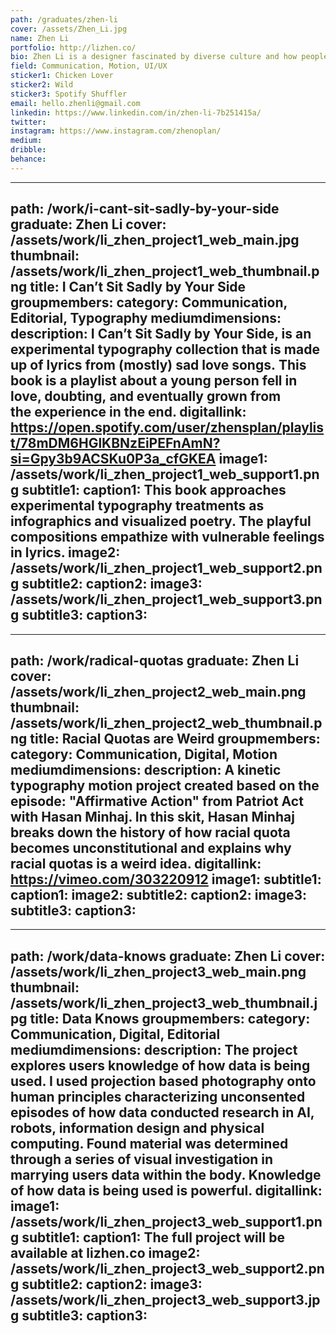 ```yaml
---
path: /graduates/zhen-li
cover: /assets/Zhen_Li.jpg
name: Zhen Li
portfolio: http://lizhen.co/
bio: Zhen Li is a designer fascinated by diverse culture and how people interact with digital space. She aims to enhance memorable experiences through wiring emotions and feelings through digital interactions. Design is how she explores, investigates, and engages with the world. Oh, and she is a Scorpio.
field: Communication, Motion, UI/UX
sticker1: Chicken Lover
sticker2: Wild
sticker3: Spotify Shuffler
email: hello.zhenli@gmail.com
linkedin: https://www.linkedin.com/in/zhen-li-7b251415a/
twitter:
instagram: https://www.instagram.com/zhenoplan/
medium:
dribble:
behance:
---
```


---
path: /work/i-cant-sit-sadly-by-your-side
graduate: Zhen Li
cover: /assets/work/li_zhen_project1_web_main.jpg
thumbnail: /assets/work/li_zhen_project1_web_thumbnail.png
title: I Can’t Sit Sadly by Your Side 
groupmembers:
category: Communication, Editorial, Typography
mediumdimensions:
description: I Can’t Sit Sadly by Your Side, is an experimental typography collection that is made up of lyrics from (mostly) sad love songs. This book is a playlist about a young person fell in love, doubting, and eventually grown from the experience in the end.
digitallink: https://open.spotify.com/user/zhensplan/playlist/78mDM6HGlKBNzEiPEFnAmN?si=Gpy3b9ACSKu0P3a_cfGKEA
image1: /assets/work/li_zhen_project1_web_support1.png
subtitle1:
caption1: This book approaches experimental typography treatments as infographics and visualized poetry. The playful compositions empathize with vulnerable feelings in lyrics.
image2: /assets/work/li_zhen_project1_web_support2.png
subtitle2:
caption2:
image3: /assets/work/li_zhen_project1_web_support3.png
subtitle3:
caption3:
---

---
path: /work/radical-quotas
graduate: Zhen Li
cover: /assets/work/li_zhen_project2_web_main.png
thumbnail: /assets/work/li_zhen_project2_web_thumbnail.png
title: Racial Quotas are Weird
groupmembers:
category: Communication, Digital, Motion
mediumdimensions:
description: A kinetic typography motion project created based on the episode: "Affirmative Action" from Patriot Act with Hasan Minhaj. In this skit, Hasan Minhaj breaks down the history of how racial quota becomes unconstitutional and explains why racial quotas is a weird idea. 
digitallink: https://vimeo.com/303220912
image1:
subtitle1:
caption1:
image2:
subtitle2:
caption2:
image3:
subtitle3:
caption3:
---


---
path: /work/data-knows
graduate: Zhen Li
cover: /assets/work/li_zhen_project3_web_main.png
thumbnail: /assets/work/li_zhen_project3_web_thumbnail.jpg
title: Data Knows
groupmembers:
category: Communication, Digital, Editorial
mediumdimensions:
description: The project explores users knowledge of how data is being used. I used projection based photography onto human principles characterizing unconsented episodes of how data conducted research in AI, robots, information design and physical computing. Found material was determined through a series of visual investigation in marrying users data within the body. Knowledge of  how data is being used is powerful. 
digitallink:
image1: /assets/work/li_zhen_project3_web_support1.png
subtitle1:
caption1: The full project will be available at lizhen.co
image2: /assets/work/li_zhen_project3_web_support2.png
subtitle2:
caption2:
image3: /assets/work/li_zhen_project3_web_support3.jpg
subtitle3:
caption3:
---
